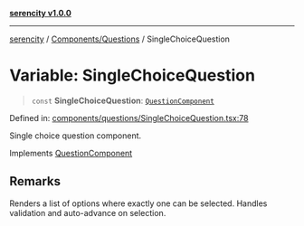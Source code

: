 [**serencity v1.0.0**](../../../README.md)

***

[serencity](../../../modules.md) / [Components/Questions](../README.md) / SingleChoiceQuestion

# Variable: SingleChoiceQuestion

> `const` **SingleChoiceQuestion**: [`QuestionComponent`](../interfaces/QuestionComponent.md)

Defined in: [components/questions/SingleChoiceQuestion.tsx:78](https://github.com/lbatschelet/SerenCity/blob/4245c36d3a680a78ab22610b245af81b1a0977ec/src/components/questions/SingleChoiceQuestion.tsx#L78)

Single choice question component.

Implements [QuestionComponent](../interfaces/QuestionComponent.md)

## Remarks

Renders a list of options where exactly one can be selected.
Handles validation and auto-advance on selection.

